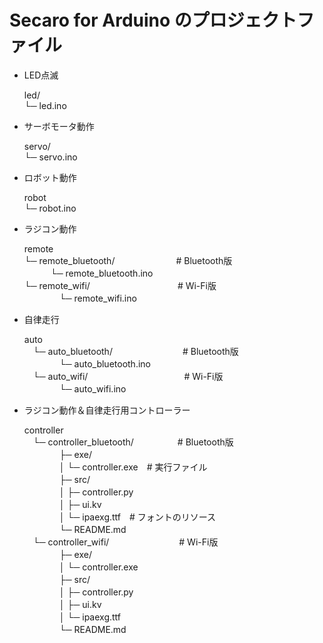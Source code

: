 # Secaro for Arduino のプロジェクトファイル
- LED点滅

  led/  
  └─ led.ino  


- サーボモータ動作

  servo/  
  └─ servo.ino  


- ロボット動作

  robot  
  └─ robot.ino  


- ラジコン動作

  remote  
  └─ remote_bluetooth/　　　　　　　# Bluetooth版  
  　　　└─ remote_bluetooth.ino  
  └─ remote_wifi/　　　　　　　　　　# Wi-Fi版  
　　　　└─ remote_wifi.ino  
 

- 自律走行

  auto  
　└─ auto_bluetooth/　　　　　　　　# Bluetooth版  
　　　　└─ auto_bluetooth.ino  
　└─ auto_wifi/　　　　　　　　　　　# Wi-Fi版  
　　　　└─ auto_wifi.ino  


- ラジコン動作＆自律走行用コントローラー

  controller  
　└─ controller_bluetooth/　　　　　# Bluetooth版  
　　　　├─ exe/  
　　　　│        └─ controller.exe　# 実行ファイル  
　　　　├─ src/  
　　　　│        ├─ controller.py  
　　　　│        ├─ ui.kv  
　　　　│        └─ ipaexg.ttf　# フォントのリソース  
　　　　└─ README.md  
　└─ controller_wifi/　　　　　　　　# Wi-Fi版  
　　　　├─ exe/  
　　　　│        └─ controller.exe  
　　　　├─ src/  
　　　　│        ├─ controller.py  
　　　　│        ├─ ui.kv  
　　　　│        └─ ipaexg.ttf  
　　　　└─ README.md  
